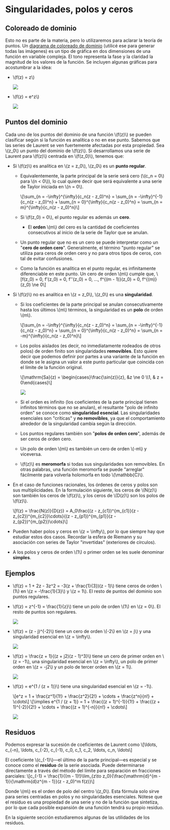 # Singularidades, polos y ceros

## Coloreado de dominio

Esto no es parte de la materia, pero lo utilizaremos para aclarar la teoría de
puntos. Un [diagrama de coloreado de
dominio](https://jutanium.github.io/ComplexNumberGrapher/) (utilicé ese para
generar todas las imágenes) es un tipo de gráfica en dos dimensiones de una
función en variable compleja.  El tono representa la fase y la claridad la
magnitud de los valores de la función.  Se incluyen algunas gráficas para
acostumbrar a la idea:

- \\(f(z) = z\\)

  ![](img/color_z.png)

- \\(f(z) = e^z\\)

  ![](img/color_exp[z].png)

## Puntos del dominio

Cada uno de los puntos del dominio de una función \\(f(z)\\) se pueden
clasificar según si la función es analítica o no en ese punto. Sabemos que
las series de Laurent se ven fuertemente afectadas por esta propiedad. Sea \\(z_0\\) un
punto del dominio de \\(f(z)\\). Si desarrollamos una serie de Laurent para \\(f(z)\\)
centrada en \\(f(z_0)\\), tenemos que:

- Si \\(f(z)\\) es analítica en \\(z = z_0\\), \\(z_0\\) es un **punto regular**.

  - Equivalentemente, la parte principal de la serie será cero (\\(c_n = 0\\)
	para \\(n < 0\\)), lo cual quiere decir que será equivalente a una serie de
	Taylor iniciada en \\(n = 0\\).

    \\[\sum_{n = -\infty}^{\infty}{c_n(z - z_0)^n} = \sum_{n = -\infty}^{-1}{c_n(z - z_0)^n} + \sum_{n = 0}^{\infty}{c_n(z - z_0)^n} = \sum_{n = m}^{\infty}{c_n(z - z_0)^n}\\]

  - Si \\(f(z_0) = 0\\), el punto regular es además un **cero**.

	- El **orden** \\(m\\) del cero es la cantidad de coeficientes consecutivos
	  al inicio de la serie de Taylor que se anulan.

  - Un punto regular que no es un cero se puede interpretar como un "**cero de
	orden cero**". Generalmente, el término "punto regular" se utiliza para
	ceros de orden cero y no para otros tipos de ceros, con tal de evitar
	confusiones.

  - Como la función es analítica en el punto regular, es infinitamente diferenciable
    en este punto. Un cero de orden \\(m\\) cumple que,
	\\[f(z_0) = 0, f'(z_0) = 0, f''(z_0) = 0, ..., f^{(m - 1)}(z_0) = 0, f^{(m)}(z_0) \ne 0\\]

- Si \\(f(z)\\) no es analítica en \\(z = z_0\\), \\(z_0\\) es una **singularidad**.

  - Si los coeficientes de la parte principal se anulan consecutivamente hasta
	los últimos \\(m\\) términos, la singularidad es un **polo** de orden
	\\(m\\). 

    \\[\sum_{n = -\infty}^{\infty}{c_n(z - z_0)^n} = \sum_{n = -\infty}^{-1}{c_n(z - z_0)^n} + \sum_{n = 0}^{\infty}{c_n(z - z_0)^n} = \sum_{n = -m}^{\infty}{c_n(z - z_0)^n}\\]

  - Los polos aislados (es decir, no inmediatamente rodeados de otros polos) de
	orden finito son singularidades **removibles**. Esto quiere decir que podemos
	definir por partes a una variante de la función en donde se le asigna un valor
	a este punto particular que coincida con el límite de la función original.

	\\[\mathrm{Sa}(z) = \begin{cases}\frac{\sin(z)}{z}, &z \ne 0 \\\\1, & z = 0\end{cases}\\]

    ![](img/color_sinc[z].png)

  - Si el orden es infinito (los coeficientes de la parte principal tienen
	infinitos términos que no se anulan), el resultante "polo de infinito
	orden" se conoce como **singularidad esencial**. Las singularidades
	esenciales son "críticas" y **no removibles**, ya que el comportamiento
	alrededor de la singularidad cambia según la dirección.

  - Los puntos regulares también son "**polos de orden cero**", además de ser
	ceros de orden cero.

  - Un polo de orden \\(m\\) es también un cero de orden \\(-m\\) y viceversa.

  - \\(f(z)\\) es **meromorfa** si todas sus singularidades son removibles. En
	otras palabras, una función meromorfa se puede "arreglar" fácilmente para
	volverla holomorfa en todo \\(\mathbb{C}\\).

- En el caso de funciones racionales, los órdenes de ceros y polos son sus
  multiplicidades. En la formulación siguiente, los ceros de \\(N(z)\\) son
  también los ceros de \\(f(z)\\), y los ceros de \\(D(z)\\) son los polos de
  \\(f(z)\\).

  \\[f(z) = \frac{N(z)}{D(z)} = A_0\frac{(z - z_{c1})^{m_{c1}}(z - z_{c2})^{m_{c2}}\cdots}{(z - z_{p1})^{m_{p1}}(z - z_{p2})^{m_{p2}}\cdots}\\]

- Pueden haber polos y ceros en \\(z = \infty\\), por lo que siempre hay que
  estudiar estos dos casos. Recordar la esfera de Riemann y su asociación con
  series de Taylor "invertidas" (exteriores de círculos).

- A los polos y ceros de orden \\(1\\) o primer orden se les suele denominar
  **simples**.

## Ejemplos

- \\(f(z) = 1 + 2z - 3z^2 = -3(z + \frac{1}{3})(z - 1)\\) tiene ceros de orden
  \\(1\\) en \\(z = -\frac{1}{3}\\) y \\(z = 1\\). El resto de puntos del
  dominio son puntos regulares.

- \\(f(z) = z^{-1} = \frac{1}{z}\\) tiene un polo de orden \\(1\\) en \\(z = 0\\).
  El resto de puntos son regulares.

  ![](img/color_z^-1.png)

- \\(f(z) = (z - j)^{-2}\\) tiene un cero de orden \\(-2\\) en \\(z = j\\) y una
  singularidad esencial en \\(z = \infty\\).

  ![](img/color_[z-j]^-2.png)

- \\(f(z) = \frac{z + 1}{(z + j2)(z - 1)^3}\\) tiene un cero de primer orden en
  \\(z = -1\\), una singularidad esencial en \\(z = \infty\\), un polo de primer orden
  en \\(z = -j2\\) y un polo de tercer orden en \\(z = 1\\).

  ![](img/color_[z+1][z+j2]^-1[z-1]^-3.png)

- \\(f(z) = e^{1 / (z + 1)}\\) tiene una singularidad esencial en \\(z = -1\\).

  \\[e^z = 1 + \frac{z^1}{1!} + \frac{z^2}{2!} + \cdots + \frac{z^n}{n!} + \cdots\\]
  \\[\implies e^{1 / (z + 1)} = 1 + \frac{(z + 1)^{-1}}{1!} + \frac{(z + 1)^{-2}}{2!} + \cdots + \frac{(z + 1)^{-n}}{n!} + \cdots\\]

  ![](img/color_exp[[z+1]^-1].png)

## Residuos

Podemos expresar la sucesión de coeficientes de Laurent como
\\[\ldots, c_{-n}, \ldots, c_{-2}, c_{-1}, c_0, c_1, c_2, \ldots, c_n, \ldots\\]

El coeficiente \\(c_{-1}\\)&mdash;el último de la parte principal&mdash;es especial y se
conoce como el **residuo** de la serie asociada. Puede determinarse
directamente a través del método del límite para separación en fracciones
parciales:
\\[c_{-1} = \frac{1}{(m - 1)!}\lim_{z\to z_0}{\frac{\mathrm{d}^{m - 1}}{\mathrm{d}z^{m - 1}}(z - z_0)^m f(z)}\\]

Donde \\(m\\) es el orden de polo del centro \\(z_0\\). Esta fórmula solo sirve
para series centradas en polos y no singularidades esenciales. Nótese que el
residuo es una propiedad de una serie y no de la función que sintetiza, por lo
que cada posible expansión de una función tendrá su propio residuo.

En la siguiente sección estudiaremos algunas de las utilidades de los residuos.
